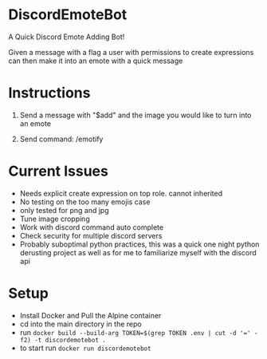 # DiscordEmoteBot

A Quick Discord Emote Adding Bot!

Given a message with a flag a user with permissions to create expressions can then make it into an emote with a quick message

## 
# Instructions
1. Send a message with "$add" and the image you would like to turn into an emote

2. Send command: /emotify <name>

##
# Current Issues

- Needs explicit create expression on top role. cannot inherited
- No testing on the too many emojis case
- only tested for png and jpg
- Tune image cropping 
- Work with discord command auto complete
- Check security for multiple discord servers
- Probably suboptimal python practices, this was a quick one night python derusting project as well as for me to familiarize myself with the discord api


##
# Setup
- Install Docker and Pull the Alpine container
- cd into the main directory in the repo
- run ``` docker build --build-arg TOKEN=$(grep TOKEN .env | cut -d '=' -f2) -t discordemotebot . ```
- to start run ```docker run discordemotebot```
